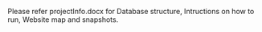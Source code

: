 Please refer projectInfo.docx for Database structure, Intructions on how to run, Website map and snapshots.

